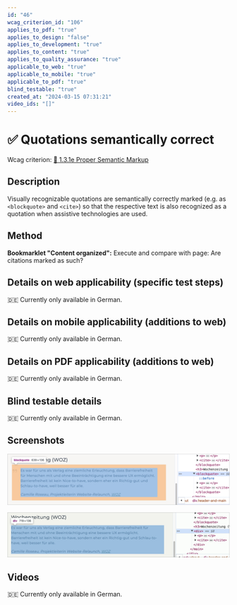 ```yaml
---
id: "46"
wcag_criterion_id: "106"
applies_to_pdf: "true"
applies_to_design: "false"
applies_to_development: "true"
applies_to_content: "true"
applies_to_quality_assurance: "true"
applicable_to_web: "true"
applicable_to_mobile: "true"
applicable_to_pdf: "true"
blind_testable: "true"
created_at: "2024-03-15 07:31:21"
video_ids: "[]"
---
```


# ✅ Quotations semantically correct

Wcag criterion: [📜 1.3.1e Proper Semantic Markup](..)

## Description

Visually recognizable quotations are semantically correctly marked (e.g. as `<blockquote>` and `<cite>`) so that the respective text is also recognized as a quotation when assistive technologies are used.

## Method

**Bookmarklet "Content organized":** Execute and compare with page: Are citations marked as such?

## Details on web applicability (specific test steps)

🇩🇪 Currently only available in German.

## Details on mobile applicability (additions to web)

🇩🇪 Currently only available in German.

## Details on PDF applicability (additions to web)

🇩🇪 Currently only available in German.

## Blind testable details

🇩🇪 Currently only available in German.

## Screenshots

![Ein Zitat als BLOCKQUOTE umgesetzt](images/ein-zitat-als-blockquote-umgesetzt.png)

![Ein Zitat als DIV umgesetzt](images/ein-zitat-als-div-umgesetzt.png)

## Videos

🇩🇪 Currently only available in German.
